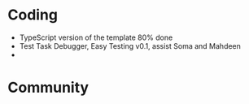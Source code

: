 # Coding
- TypeScript version of the template 80% done
- Test Task Debugger, Easy Testing v0.1, assist Soma and Mahdeen
- 
# Community
